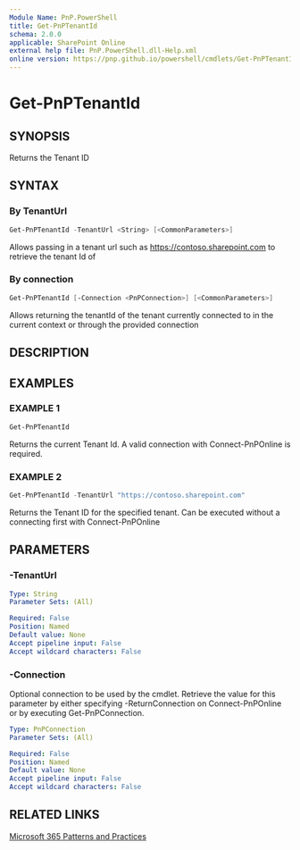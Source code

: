 ```yaml
---
Module Name: PnP.PowerShell
title: Get-PnPTenantId
schema: 2.0.0
applicable: SharePoint Online
external help file: PnP.PowerShell.dll-Help.xml
online version: https://pnp.github.io/powershell/cmdlets/Get-PnPTenantId.html
---
```

 
# Get-PnPTenantId

## SYNOPSIS
Returns the Tenant ID

## SYNTAX

### By TenantUrl
```powershell
Get-PnPTenantId -TenantUrl <String> [<CommonParameters>]
```

Allows passing in a tenant url such as https://contoso.sharepoint.com to retrieve the tenant Id of

### By connection
```powershell
Get-PnPTenantId [-Connection <PnPConnection>] [<CommonParameters>]
```

Allows returning the tenantId of the tenant currently connected to in the current context or through the provided connection

## DESCRIPTION

## EXAMPLES

### EXAMPLE 1
```powershell
Get-PnPTenantId
```

Returns the current Tenant Id. A valid connection with Connect-PnPOnline is required.

### EXAMPLE 2
```powershell
Get-PnPTenantId -TenantUrl "https://contoso.sharepoint.com"
```

Returns the Tenant ID for the specified tenant. Can be executed without a connecting first with Connect-PnPOnline

## PARAMETERS

### -TenantUrl

```yaml
Type: String
Parameter Sets: (All)

Required: False
Position: Named
Default value: None
Accept pipeline input: False
Accept wildcard characters: False
```

### -Connection
Optional connection to be used by the cmdlet. Retrieve the value for this parameter by either specifying -ReturnConnection on Connect-PnPOnline or by executing Get-PnPConnection.

```yaml
Type: PnPConnection
Parameter Sets: (All)

Required: False
Position: Named
Default value: None
Accept pipeline input: False
Accept wildcard characters: False
```

## RELATED LINKS

[Microsoft 365 Patterns and Practices](https://aka.ms/m365pnp)